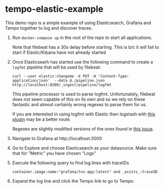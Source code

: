 # tempo-elastic-example

This demo repo is a simple example of using Elasticsearch, Grafana and Tempo together to log and discover traces.

1. Run `docker-compose up` in the root of the repo to start all applications.
    
   Note that filebeat has a 30s delay before starting.  This is b/c it will fail to start if Elastic/Kibana have not already started

1. Once Elasticsearh has started use the following command to create a `logfmt` pipeline that will be used by filebeat:
   ```
   curl --user elastic:changeme -X PUT -H 'Content-Type: application/json'  --data @./pipeline.json http://localhost:9200/_ingest/pipeline/logfmt
   ```

   This pipeline processor is used to parse logfmt.  Unfortunately, filebeat does not seem capable of this on its own and so we rely on these fantastic and almost certainly wrong regexes to parse them for us.

   If you are interested in using logfmt with Elastic then logstash with [this plugin](https://github.com/wheely/logstash-filter-logfmt) may be a better route.

   Regexes are slightly modified versions of the ones found in [this issue](https://github.com/elastic/elasticsearch/issues/31786).
  
1. Navigate to Grafana at http://localhost:3000 

1. Go to Explore and choose Elasticsearch as your datasource.  Make sure that for "Metric" you have chosen "Logs"

1. Execute the following query to find log lines with traceIDs

   `container.image.name:"grafana/tns-app:latest" and _exists_:traceID`

1. Expand the log line and click the Tempo link to go to Tempo.